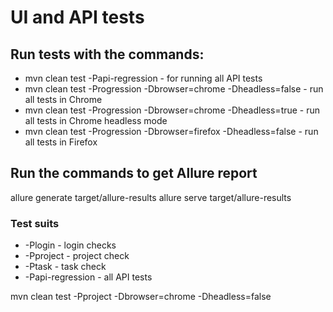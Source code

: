 # UI and API tests
## Run tests with the commands:
* mvn clean test -Papi-regression - for running all API tests
* mvn clean test -Progression -Dbrowser=chrome -Dheadless=false - run all tests in Chrome
* mvn clean test -Progression -Dbrowser=chrome -Dheadless=true - run all tests in Chrome headless mode
* mvn clean test -Progression -Dbrowser=firefox -Dheadless=false - run all tests in Firefox
## Run the commands to get Allure report
allure generate target/allure-results
allure serve target/allure-results

### Test suits
* -Plogin - login checks
* -Pproject - project check
* -Ptask - task check
* -Papi-regression - all API tests

mvn clean test -Pproject -Dbrowser=chrome -Dheadless=false